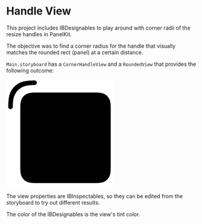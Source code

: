 # Handle View
This project includes IBDesignables to play around with corner radii of the resize handles in PanelKit.

The objective was to find a corner radius for the handle that visually matches the rounded rect (panel) at a certain distance.

`Main.storyboard` has a `CornerHandleView` and a `RoundedView` that provides the following outcome:

![](docs/example.png)

The view properties are IBInspectables, so they can be edited from the storyboard to try out different results.

The color of the IBDesignables is the view's tint color.